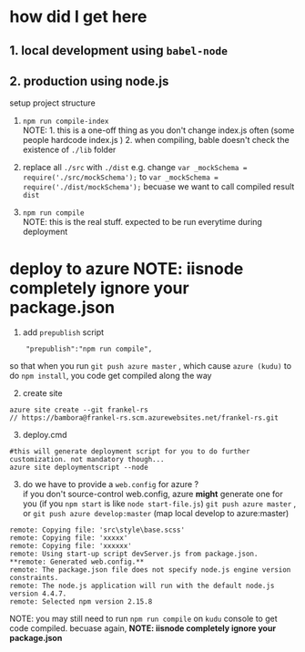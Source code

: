 # how did I get here

## 1. local development using `babel-node`
## 2. production using node.js
setup project structure
1. `npm run compile-index`  
    NOTE:   1. this is a one-off thing as you don't change index.js often (some people hardcode index.js )
            2. when compiling, bable doesn't check the existence of `./lib` folder
2.  replace all `./src` with  `./dist` 
    e.g. change `var _mockSchema = require('./src/mockSchema');` to `var _mockSchema = require('./dist/mockSchema');`
    becuase we want to call compiled result `dist`

4. `npm run compile`  
    NOTE: 
            this is the real stuff. expected to be run everytime during deployment


# deploy to azure  **NOTE: iisnode completely ignore your package.json**

1. add `prepublish` script 
```
    "prepublish":"npm run compile",
```
so that when you run `git push azure master` , which cause `azure (kudu)` to do `npm install`, you code get compiled along the way


2. create site
```
azure site create --git frankel-rs
// https://bambora@frankel-rs.scm.azurewebsites.net/frankel-rs.git
```

3. deploy.cmd

```
#this will generate deployment script for you to do further customization. not mandatory though...
azure site deploymentscript --node
```

3. do we have to provide a `web.config` for azure ?  
if you don't source-control web.config, azure **might** generate one for you (if you `npm start` is like `node start-file.js`)
`git push azure master`  , or `git push azure develop:master` (map local develop to azure:master)

```
remote: Copying file: 'src\style\base.scss'  
remote: Copying file: 'xxxxx'   
remote: Copying file: 'xxxxxx'
remote: Using start-up script devServer.js from package.json. 
**remote: Generated web.config.**  
remote: The package.json file does not specify node.js engine version constraints.  
remote: The node.js application will run with the default node.js version 4.4.7.    
remote: Selected npm version 2.15.8     
```


NOTE:   you may still need to run `npm run compile` on `kudu` console to get code compiled. becuase again, **NOTE: iisnode completely ignore your package.json**